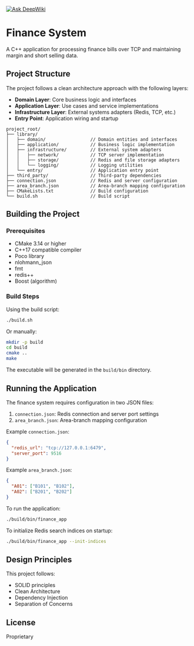 [![Ask DeepWiki](https://deepwiki.com/badge.svg)](https://deepwiki.com/iinoshirozheng/FinanceRedisProject)
# Finance System

A C++ application for processing finance bills over TCP and maintaining margin and short selling data.

## Project Structure

The project follows a clean architecture approach with the following layers:

- **Domain Layer**: Core business logic and interfaces
- **Application Layer**: Use cases and service implementations
- **Infrastructure Layer**: External systems adapters (Redis, TCP, etc.)
- **Entry Point**: Application wiring and startup

```
project_root/
├── library/
│   ├── domain/                 // Domain entities and interfaces
│   ├── application/            // Business logic implementation
│   ├── infrastructure/         // External system adapters
│   │   ├── network/            // TCP server implementation
│   │   ├── storage/            // Redis and file storage adapters
│   │   └── logging/            // Logging utilities
│   └── entry/                  // Application entry point
├── third_party/                // Third-party dependencies
├── connection.json             // Redis and server configuration
├── area_branch.json            // Area-branch mapping configuration
├── CMakeLists.txt              // Build configuration
└── build.sh                    // Build script
```

## Building the Project

### Prerequisites

- CMake 3.14 or higher
- C++17 compatible compiler
- Poco library
- nlohmann_json
- fmt
- redis++
- Boost (algorithm)

### Build Steps

Using the build script:
```bash
./build.sh
```

Or manually:
```bash
mkdir -p build
cd build
cmake ..
make
```

The executable will be generated in the `build/bin` directory.

## Running the Application

The finance system requires configuration in two JSON files:

1. `connection.json`: Redis connection and server port settings
2. `area_branch.json`: Area-branch mapping configuration

Example `connection.json`:
```json
{
  "redis_url": "tcp://127.0.0.1:6479",
  "server_port": 9516
}
```

Example `area_branch.json`:
```json
{
  "A01": ["B101", "B102"],
  "A02": ["B201", "B202"]
}
```

To run the application:
```bash
./build/bin/finance_app
```

To initialize Redis search indices on startup:
```bash
./build/bin/finance_app --init-indices
```

## Design Principles

This project follows:

- SOLID principles
- Clean Architecture
- Dependency Injection
- Separation of Concerns

## License

Proprietary 
